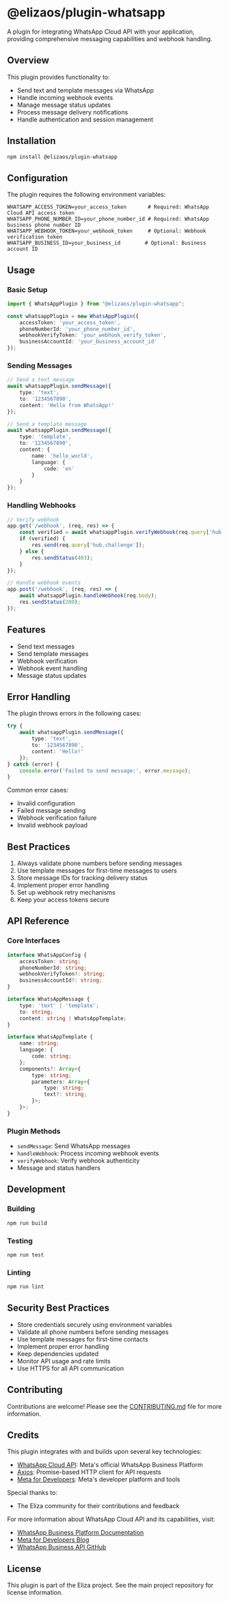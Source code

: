 # @elizaos/plugin-whatsapp

A plugin for integrating WhatsApp Cloud API with your application, providing comprehensive messaging capabilities and webhook handling.

## Overview

This plugin provides functionality to:
- Send text and template messages via WhatsApp
- Handle incoming webhook events
- Manage message status updates
- Process message delivery notifications
- Handle authentication and session management

## Installation

```bash
npm install @elizaos/plugin-whatsapp
```

## Configuration

The plugin requires the following environment variables:

```env
WHATSAPP_ACCESS_TOKEN=your_access_token       # Required: WhatsApp Cloud API access token
WHATSAPP_PHONE_NUMBER_ID=your_phone_number_id # Required: WhatsApp business phone number ID
WHATSAPP_WEBHOOK_TOKEN=your_webhook_token     # Optional: Webhook verification token
WHATSAPP_BUSINESS_ID=your_business_id        # Optional: Business account ID
```

## Usage

### Basic Setup

```typescript
import { WhatsAppPlugin } from "@elizaos/plugin-whatsapp";

const whatsappPlugin = new WhatsAppPlugin({
    accessToken: 'your_access_token',
    phoneNumberId: 'your_phone_number_id',
    webhookVerifyToken: 'your_webhook_verify_token',
    businessAccountId: 'your_business_account_id'
});
```

### Sending Messages

```typescript
// Send a text message
await whatsappPlugin.sendMessage({
    type: 'text',
    to: '1234567890',
    content: 'Hello from WhatsApp!'
});

// Send a template message
await whatsappPlugin.sendMessage({
    type: 'template',
    to: '1234567890',
    content: {
        name: 'hello_world',
        language: {
            code: 'en'
        }
    }
});
```

### Handling Webhooks

```typescript
// Verify webhook
app.get('/webhook', (req, res) => {
    const verified = await whatsappPlugin.verifyWebhook(req.query['hub.verify_token']);
    if (verified) {
        res.send(req.query['hub.challenge']);
    } else {
        res.sendStatus(403);
    }
});

// Handle webhook events
app.post('/webhook', (req, res) => {
    await whatsappPlugin.handleWebhook(req.body);
    res.sendStatus(200);
});
```

## Features

- Send text messages
- Send template messages
- Webhook verification
- Webhook event handling
- Message status updates

## Error Handling

The plugin throws errors in the following cases:

```typescript
try {
    await whatsappPlugin.sendMessage({
        type: 'text',
        to: '1234567890',
        content: 'Hello!'
    });
} catch (error) {
    console.error('Failed to send message:', error.message);
}
```

Common error cases:
- Invalid configuration
- Failed message sending
- Webhook verification failure
- Invalid webhook payload

## Best Practices

1. Always validate phone numbers before sending messages
2. Use template messages for first-time messages to users
3. Store message IDs for tracking delivery status
4. Implement proper error handling
5. Set up webhook retry mechanisms
6. Keep your access tokens secure

## API Reference

### Core Interfaces

```typescript
interface WhatsAppConfig {
    accessToken: string;
    phoneNumberId: string;
    webhookVerifyToken?: string;
    businessAccountId?: string;
}

interface WhatsAppMessage {
    type: 'text' | 'template';
    to: string;
    content: string | WhatsAppTemplate;
}

interface WhatsAppTemplate {
    name: string;
    language: {
        code: string;
    };
    components?: Array<{
        type: string;
        parameters: Array<{
            type: string;
            text?: string;
        }>;
    }>;
}
```

### Plugin Methods

- `sendMessage`: Send WhatsApp messages
- `handleWebhook`: Process incoming webhook events
- `verifyWebhook`: Verify webhook authenticity
- Message and status handlers

## Development

### Building

```bash
npm run build
```

### Testing

```bash
npm run test
```

### Linting

```bash
npm run lint
```

## Security Best Practices

- Store credentials securely using environment variables
- Validate all phone numbers before sending messages
- Use template messages for first-time contacts
- Implement proper error handling
- Keep dependencies updated
- Monitor API usage and rate limits
- Use HTTPS for all API communication

## Contributing

Contributions are welcome! Please see the [CONTRIBUTING.md](CONTRIBUTING.md) file for more information.

## Credits

This plugin integrates with and builds upon several key technologies:

- [WhatsApp Cloud API](https://developers.facebook.com/docs/whatsapp/cloud-api): Meta's official WhatsApp Business Platform
- [Axios](https://axios-http.com/): Promise-based HTTP client for API requests
- [Meta for Developers](https://developers.facebook.com/): Meta's developer platform and tools

Special thanks to:
- The Eliza community for their contributions and feedback

For more information about WhatsApp Cloud API and its capabilities, visit:
- [WhatsApp Business Platform Documentation](https://developers.facebook.com/docs/whatsapp/cloud-api/overview)
- [Meta for Developers Blog](https://developers.facebook.com/blog/)
- [WhatsApp Business API GitHub](https://github.com/WhatsApp/WhatsApp-Business-API-Setup-Scripts)

## License

This plugin is part of the Eliza project. See the main project repository for license information.
